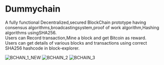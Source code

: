 # Dummychain
A fully functional Decentralized,secured BlockChain prototype having consensus algorithms,broadcastingsystem,proof of work algorithm,Hashing algorithms usingSHA256.<br/>
Users can Record transaction,Mine a block and get Bitcoin as reward.<br/>
Users can get details of various blocks and transactions using correct SHA256 hashcode in block-explorer.


![BCHAN_1_NEW](https://user-images.githubusercontent.com/62961083/113187802-e7578180-9276-11eb-9106-40c4c6a079ec.png)
![BCHAIN_2](https://user-images.githubusercontent.com/62961083/113187805-e7578180-9276-11eb-9c75-459e5614ab3e.png)
![BCHAIN_3](https://user-images.githubusercontent.com/62961083/113187796-e58dbe00-9276-11eb-8e40-1c556cafa119.png)
